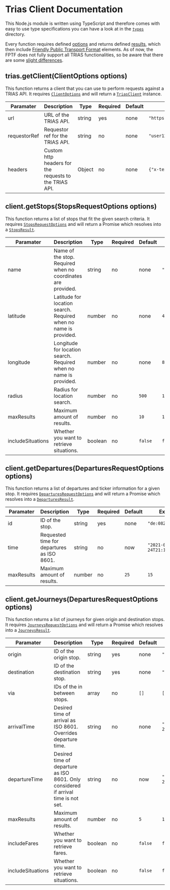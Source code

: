 # Trias Client Documentation

This Node.js module is written using TypeScript and therefore comes with easy to use type specifications you can have a look at in the [`types`](../src/types) directory.

Every function requires defined [options](../src/types/options.ts) and returns defined [results](../src/types/results.ts), which then include [Friendly Public Transport Format](https://github.com/public-transport/friendly-public-transport-format) elements. As of now, the FPTF does not fully support all TRIAS functionalities, so be aware that there are some [slight differences](../src/types/fptf.ts).

## trias.getClient(ClientOptions options)

This function returns a client that you can use to perform requests against a TRIAS API. It requires [`ClientOptions`](..src/types/options.ts#L1) and will return a [`TriasClient`](../src/index.ts#L9) instance.

| Paramater | Description | Type | Required | Default | Example |
|---|---|---|---|---|---|
| url | URL of the TRIAS API. | string | yes | none | `"https://provider.data/trias"` |
| requestorRef | Requestor ref for the TRIAS API. | string | no | none | `"user123"` |
| headers | Custom http headers for the requests to the TRIAS API. | Object | no | none | `{"x-test-header": "myvalue"}` |

## client.getStops(StopsRequestOptions options)

 This function returns a list of stops that fit the given search criteria. It requires [`StopsRequestOptions`](../src/types/options.ts#L23) and will return a Promise which resolves into a [`StopsResult`](..src/types/results.ts#L14).

| Paramater | Description | Type | Required | Default | Example |
|---|---|---|---|---|---|
| name | Name of the stop. Required when no coordinates are provided. | string | no | none | `"Bismarckplatz"` |
| latitude | Latitude for location search. Required when no name is provided. | number | no | none | `49.4098614` |
| longitude | Longitude for location search. Required when no name is provided. | number | no | none | `8.6931989` |
| radius | Radius for location search. | number | no | `500` | `1000` |
| maxResults | Maximum amount of results. | number | no | `10` | `15` |
| includeSituations | Whether you want to retrieve situations. | boolean | no |`false` | `false` |

## client.getDepartures(DeparturesRequestOptions options)

This function returns a list of departures and ticker information for a given stop. It requires [`DeparturesRequestOptions`](../src/types/options.ts#L7) and will return a Promise which resolves into a [`DeparturesResult`](../src/types/results.ts#L5).

| Paramater | Description | Type | Required | Default | Example |
|---|---|---|---|---|---|
| id | ID of the stop. | string | yes | none | `"de:08222:2417"` |
| time | Requested time for departures as ISO 8601. | string | no | now | `"2021-03-24T21:14:00+01:00` |
| maxResults | Maximum amount of results. | number | no | `25` | `15` |

## client.getJourneys(DeparturesRequestOptions options)

This function returns a list of journeys for given origin and destination stops. It requires [`JourneysRequestOptions`](../src/types/options.ts#L13) and will return a Promise which resolves into a [`JourneysResult`](../src/types/results.ts#L10).

| Paramater | Description | Type | Required | Default | Example |
|---|---|---|---|---|---|
| origin | ID of the origin stop. | string | yes | none | `"de:08222:2417"` |
| destination | ID of the destination stop. | string | yes | none | `"de:08221:1146"` |
| via | IDs of the in between stops. | array | no | `[]` | `["de:08221:1146"]` |
| arrivalTime | Desired time of arrival as ISO 8601. Overrides departure time. | string | no | none | `"2021-03-24T21:14:00+01:00` |
| departureTime | Desired time of departure as ISO 8601. Only considered if arrival time is not set. | string | no | now | `"2021-03-24T23:08:00+01:00` |
| maxResults | Maximum amount of results. | number | no | `5` | `15` |
| includeFares | Whether you want to retrieve fares. | boolean | no |`false` | `false` |
| includeSituations | Whether you want to retrieve situations. | boolean | no |`false` | `false` |
